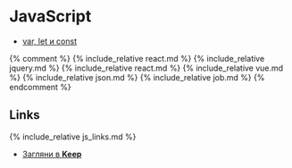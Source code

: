 # JavaScript

- [var, let и const](var_let_const)

{% comment %}
{% include_relative react.md %}
{% include_relative jquery.md %}
{% include_relative react.md %}
{% include_relative vue.md %}
{% include_relative json.md %}
{% include_relative job.md %}
{% endcomment %}

## Links

{% include_relative js_links.md %}

- [Загляни в **Keep**](https://keep.google.com/u/0/#label/js)
